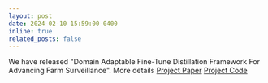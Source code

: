 ```yaml
---
layout: post
date: 2024-02-10 15:59:00-0400
inline: true
related_posts: false
---
```


We have released "Domain Adaptable Fine-Tune Distillation Framework For Advancing Farm Surveillance". More details [Project Paper](https://arxiv.org/pdf/2402.07059.pdf) [Project Code](https://github.com/Razaimam45/Fine-Tune-Distillation)
